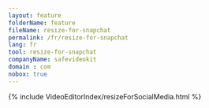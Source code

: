 ```yaml
---
layout: feature
folderName: feature
fileName: resize-for-snapchat
permalink: /fr/resize-for-snapchat
lang: fr
tool: resize-for-snapchat
companyName: safevideokit
domain : com
nobox: true
---
```


{% include VideoEditorIndex/resizeForSocialMedia.html %}

   